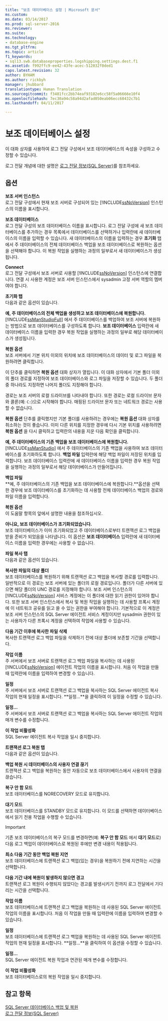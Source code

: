 ```yaml
---
title: "보조 데이터베이스 설정 | Microsoft 문서"
ms.custom: 
ms.date: 03/14/2017
ms.prod: sql-server-2016
ms.reviewer: 
ms.suite: 
ms.technology:
- database-engine
ms.tgt_pltfrm: 
ms.topic: article
f1_keywords:
- sql13.swb.databaseproperties.logshipping.settings.dest.f1
ms.assetid: f992ffc9-ee42-43fe-acec-512032f0ded1
caps.latest.revision: 32
author: BYHAM
ms.author: rickbyh
manager: jhubbard
translationtype: Human Translation
ms.sourcegitcommit: f3481fcc2bb74eaf93182e6cc58f5a06666e10f4
ms.openlocfilehash: 7ec30a94c58a94d2afad050eab06ecc60432c7b1
ms.lasthandoff: 04/11/2017

---
```

# <a name="secondary-database-settings"></a>보조 데이터베이스 설정
  이 대화 상자를 사용하여 로그 전달 구성에서 보조 데이터베이스의 속성을 구성하고 수정할 수 있습니다.  
  
 로그 전달 개념에 대한 설명은 [로그 전달 정보&#40;SQL Server&#41;](../../database-engine/log-shipping/about-log-shipping-sql-server.md)를 참조하세요.  
  
## <a name="options"></a>옵션  
 **보조 서버 인스턴스**  
 로그 전달 구성에서 현재 보조 서버로 구성되어 있는 [!INCLUDE[ssNoVersion](../../includes/ssnoversion-md.md)] 인스턴스의 이름을 표시합니다.  
  
 **보조 데이터베이스**  
 로그 전달 구성의 보조 데이터베이스 이름을 표시합니다. 로그 전달 구성에 새 보조 데이터베이스를 추가하는 경우 목록에서 데이터베이스를 선택하거나 입력란에 새 데이터베이스의 이름을 입력할 수 있습니다. 새 데이터베이스의 이름을 입력하는 경우 **초기화** 탭에서 주 데이터베이스의 전체 데이터베이스 백업을 보조 데이터베이스로 복원하는 옵션을 선택해야 합니다. 이 복원 작업을 실행하는 과정의 일부로서 새 데이터베이스가 생성됩니다.  
  
 **Connect**  
 로그 전달 구성에서 보조 서버로 사용할 [!INCLUDE[ssNoVersion](../../includes/ssnoversion-md.md)] 인스턴스에 연결합니다. 연결 시 사용한 계정은 보조 서버 인스턴스에서 sysadmin 고정 서버 역할의 멤버여야 합니다.  
  
 **초기화 탭**  
 다음과 같은 옵션이 있습니다.  
  
 **예, 주 데이터베이스의 전체 백업을 생성하고 보조 데이터베이스에 복원합니다.**  
 [!INCLUDE[ssManStudioFull](../../includes/ssmanstudiofull-md.md)] 에서 주 데이터베이스를 백업하여 보조 서버에 복원하는 방법으로 보조 데이터베이스를 구성하도록 합니다. **보조 데이터베이스** 입력란에 새 데이터베이스 이름을 입력한 경우 복원 작업을 실행하는 과정의 일부로 해당 데이터베이스가 생성됩니다.  
  
 **복원 옵션**  
 보조 서버에서 기본 위치 이외의 위치에 보조 데이터베이스의 데이터 및 로그 파일을 복원하려면 클릭합니다.  
  
 이 단추를 클릭하면 **복원 옵션** 대화 상자가 열립니다. 이 대화 상자에서 기본 폴더 이외의 폴더 경로를 지정하여 보조 데이터베이스와 로그 파일을 저장할 수 있습니다. 두 폴더 중 하나라도 지정하면 나머지 폴더도 지정해야 합니다.  
  
 경로는 보조 서버의 로컬 드라이브를 나타내야 합니다. 또한 경로는 로컬 드라이브 문자와 콜론(예: `C:`)으로 시작해야 합니다. 매핑된 드라이브 문자 또는 네트워크 경로는 사용할 수 없습니다.  
  
 **복원 옵션** 단추를 클릭했지만 기본 폴더를 사용하려는 경우에는 **복원 옵션** 대화 상자를 취소하는 것이 좋습니다. 이미 다른 위치를 지정한 경우에 다시 기본 위치를 사용하려면 **복원 옵션** 을 다시 클릭하고 입력란의 내용을 지운 다음 확인을 클릭합니다.  
  
 **예, 주 데이터베이스의 기존 백업을 보조 데이터베이스에 복원합니다.**  
 [!INCLUDE[ssManStudio](../../includes/ssmanstudio-md.md)] 에서 주 데이터베이스의 기존 백업을 사용하여 보조 데이터베이스를 초기화하도록 합니다. **백업 파일** 입력란에 해당 백업 파일이 저장된 위치를 입력합니다. 보조 데이터베이스 입력란에 새 데이터베이스 이름을 입력한 경우 복원 작업을 실행하는 과정의 일부로서 해당 데이터베이스가 만들어집니다.  
  
 **백업 파일**  
 **예, 주 데이터베이스의 기존 백업을 보조 데이터베이스에 복원합니다.**옵션을 선택한 경우에 보조 데이터베이스를 초기화하는 데 사용할 전체 데이터베이스 백업의 경로와 파일 이름을 입력합니다.  
  
 **복원 옵션**  
 이 도움말 항목의 앞에서 설명한 내용을 참조하십시오.  
  
 **아니요, 보조 데이터베이스가 초기화되었습니다.**  
 보조 데이터베이스가 이미 초기화되었고 주 데이터베이스로부터 트랜잭션 로그 백업을 받을 준비가 되었음을 나타냅니다. 이 옵션은 **보조 데이터베이스** 입력란에 새 데이터베이스 이름을 입력한 경우에는 사용할 수 없습니다.  
  
 **파일 복사 탭**  
 다음과 같은 옵션이 있습니다.  
  
 **복사한 파일의 대상 폴더**  
 보조 데이터베이스를 복원하기 위해 트랜잭션 로그 백업을 복사할 경로를 입력합니다. 일반적으로 이 경로는 보조 서버에 있는 폴더의 로컬 경로입니다. 폴더가 다른 서버에 있으면 해당 폴더의 UNC 경로를 지정해야 합니다. 보조 서버 인스턴스의 [!INCLUDE[ssNoVersion](../../includes/ssnoversion-md.md)] 서비스 계정에는 이 폴더에 대한 읽기 권한이 있어야 합니다. 또한 보조 서버 인스턴스에서 복사 및 복원 작업을 실행하는 데 사용할 프록시 계정에 이 네트워크 공유를 읽고 쓸 수 있는 권한을 부여해야 합니다. 기본적으로 이 계정은 보조 서버 인스턴스의 SQL Server 에이전트 서비스 계정이지만 sysadmin 권한이 있는 사용자가 다른 프록시 계정을 선택하여 작업에 사용할 수 있습니다.  
  
 **다음 기간 이후에 복사한 파일 삭제**  
 복사한 트랜잭션 로그 백업 파일을 삭제하기 전에 대상 폴더에 보존할 기간을 선택합니다.  
  
 **작업 이름**  
 주 서버에서 보조 서버로 트랜잭션 로그 백업 파일을 복사하는 데 사용된 [!INCLUDE[ssNoVersion](../../includes/ssnoversion-md.md)] 에이전트 작업의 이름을 표시합니다. 처음 이 작업을 만들 때 입력란에 이름을 입력하여 변경할 수 있습니다.  
  
 **일정**  
 주 서버에서 보조 서버로 트랜잭션 로그 백업을 복사하는 SQL Server 에이전트 복사 작업의 현재 일정을 표시합니다. **일정...**을 클릭하여 이 일정을 수정할 수 있습니다.  
  
 **일정...**  
 주 서버에서 보조 서버로 트랜잭션 로그 백업을 복사하는 SQL Server 에이전트 작업의 매개 변수를 수정합니다.  
  
 **이 작업 비활성화**  
 SQL Server 에이전트 복사 작업을 일시 중지합니다.  
  
 **트랜잭션 로그 복원 탭**  
 다음과 같은 옵션이 있습니다.  
  
 **백업 복원 시 데이터베이스의 사용자 연결 끊기**  
 트랜잭션 로그 백업을 복원하는 동안 자동으로 보조 데이터베이스에서 사용자의 연결을 끊습니다.  
  
 **복구 안 함 모드**  
 보조 데이터베이스를 NORECOVERY 모드로 유지합니다.  
  
 **대기 모드**  
 보조 데이터베이스를 STANDBY 모드로 유지합니다. 이 모드를 선택하면 데이터베이스에서 읽기 전용 작업을 수행할 수 있습니다.  
  
> [!IMPORTANT]  
>  기존 보조 데이터베이스의 복구 모드를 변경하면(예: **복구 안 함 모드** 에서 **대기 모드**로) 다음 로그 백업이 데이터베이스로 복원된 후에만 변경 내용이 적용됩니다.  
  
 **최소 다음 기간 동안 백업 복원 지연**  
 보조 데이터베이스에 트랜잭션 로그 백업(있는 경우)을 복원하기 전에 지연하는 시간을 선택합니다.  
  
 **다음 기간 내에 복원이 발생하지 않으면 경고**  
 트랜잭션 로그 복원이 수행되지 않았다는 경고를 발생시키기 전까지 로그 전달에서 기다리는 시간을 선택합니다.  
  
 **작업 이름**  
 보조 데이터베이스에 트랜잭션 로그 백업을 복원하는 데 사용된 SQL Server 에이전트 작업의 이름을 표시합니다. 처음 이 작업을 만들 때 입력란에 이름을 입력하여 변경할 수 있습니다.  
  
 **일정**  
 보조 데이터베이스에 트랜잭션 로그 백업을 복원하는 데 사용된 SQL Server 에이전트 작업의 현재 일정을 표시합니다. **일정...**을 클릭하여 이 옵션을 수정할 수 있습니다.  
  
 **일정...**  
 SQL Server 에이전트 복원 작업과 연관된 매개 변수를 수정합니다.  
  
 **이 작업 비활성화**  
 보조 데이터베이스로의 복원 작업을 일시 중지합니다.  
  
## <a name="see-also"></a>참고 항목  
 [SQL Server 데이터베이스 백업 및 복원](../../relational-databases/backup-restore/back-up-and-restore-of-sql-server-databases.md)   
 [로그 전달 정보&#40;SQL Server&#41;](../../database-engine/log-shipping/about-log-shipping-sql-server.md)  
  
  
